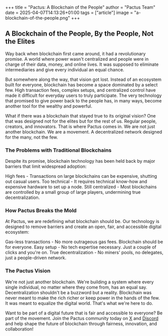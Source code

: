 +++
title = "Pactus: A Blockchain of the People"
author = "Pactus Team"
date = 2025-04-07T14:13:26+01:00
tags = ["article"]
image = "a-blockchain-of-the-people.png"
+++

## A Blockchain of the People, By the People, Not the Elites

Way back when blockchain first came around, it had a revolutionary promise. A world where power wasn't
centralized and people were in charge of their data, money, and online lives. It was supposed to
eliminate intermediaries and give every individual an equal chance.

But somewhere along the way, that vision got lost. Instead of an ecosystem built for everyone,
blockchain has become a space dominated by a select few. High transaction fees, complex setups,
and centralized control have made it difficult for everyday users to truly participate. The very
technology that promised to give power back to the people has, in many ways, become another tool
for the wealthy and powerful.

What if there was a blockchain that stayed true to its original vision? One that was designed
not for the elites but for the rest of us. Regular people, creators, and innovators.
That is where Pactus comes in. We are not just another blockchain. We are a movement.
A decentralized network designed for the many, not the few.

### The Problems with Traditional Blockchains

Despite its promise, blockchain technology has been held back by major barriers that limit
widespread adoption:

High fees - Transactions on large blockchains can be expensive, shutting out casual users.
Too technical - It requires technical know-how and expensive hardware to set up a node.
Still centralized - Most blockchains are controlled by a small group of large players,
undermining true decentralization.

### How Pactus Breaks the Mold

At Pactus, we are redefining what blockchain should be. Our technology is designed to remove barriers
and create an open, fair, and accessible digital ecosystem:

Gas-less transactions - No more outrageous gas fees. Blockchain should be for everyone.
Easy setup - No tech expertise necessary. Just a couple of clicks and you're on.
True decentralization - No miners' pools, no delegates, just a people-driven network.

### The Pactus Vision

We're not just another blockchain. We're building a system where every single individual, no matter
where they come from, has an equal say. Decentralization shouldn't be a buzzword but a reality.
Blockchain was never meant to make the rich richer or keep power in the hands of the few. It was
meant to equalize the digital world. That's what we're here to do.

Want to be part of a digital future that is fair and accessible to everyone? Be part of the movement.
Join the Pactus community today on [X](https://x.com/pactuschain/) and [Discord](https://discord.gg/pactus)
and help shape the future of blockchain through fairness, innovation, and collaboration!
